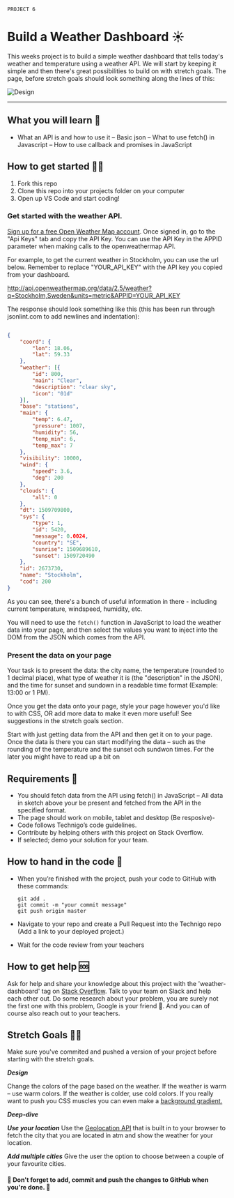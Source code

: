 `PROJECT 6`

# Build a Weather Dashboard :sunny:

This weeks project is to build a simple weather dashboard that tells today's weather and temperature using a weather API. We will start by keeping it simple and then there's great possibilities to build on with stretch goals. The page, before stretch goals should look something along the lines of this:

![Design](https://github.com/Technigo/assignment-weather/blob/master/weather_app.png)

---

## What you will learn 🧠

- What an API is and how to use it
– Basic json
– What to use fetch() in Javascript
– How to use callback and promises in JavaScript

## How to get started 💪🏼

1. Fork this repo
2. Clone this repo into your projects folder on your computer
3. Open up VS Code and start coding!

### Get started with the weather API.

[Sign up for a free Open Weather Map account](https://home.openweathermap.org/users/sign_up). Once signed in, go to the "Api Keys" tab and copy the API Key. You can use the API Key in the APPID parameter when making calls to the openweathermap API.

For example, to get the current weather in Stockholm, you can use the url below. Remember to replace "YOUR_API_KEY" with the API key you copied from your dashboard.

http://api.openweathermap.org/data/2.5/weather?q=Stockholm,Sweden&units=metric&APPID=YOUR_API_KEY

The response should look something like this (this has been run through jsonlint.com to add newlines and indentation):

```json

{
	"coord": {
		"lon": 18.06,
		"lat": 59.33
	},
	"weather": [{
		"id": 800,
		"main": "Clear",
		"description": "clear sky",
		"icon": "01d"
	}],
	"base": "stations",
	"main": {
		"temp": 6.47,
		"pressure": 1007,
		"humidity": 56,
		"temp_min": 6,
		"temp_max": 7
	},
	"visibility": 10000,
	"wind": {
		"speed": 3.6,
		"deg": 200
	},
	"clouds": {
		"all": 0
	},
	"dt": 1509709800,
	"sys": {
		"type": 1,
		"id": 5420,
		"message": 0.0024,
		"country": "SE",
		"sunrise": 1509689610,
		"sunset": 1509720490
	},
	"id": 2673730,
	"name": "Stockholm",
	"cod": 200
}
```

As you can see, there's a bunch of useful information in there - including current temperature, windspeed, humidity, etc.

You will need to use the `fetch()` function in JavaScript to load the weather data into your page, and then select the values you want to inject into the DOM from the JSON which comes from the API.

### Present the data on your page

Your task is to present the data: the city name, the temperature (rounded to 1 decimal place), what type of weather it is (the "description" in the JSON), and the time for sunset and sundown in a readable time format (Example: 13:00 or 1 PM). 

Once you get the data onto your page, style your page however you'd like to with CSS, OR add more data to make it even more useful! See suggestions in the stretch goals section.

Start with just getting data from the API and then get it on to your page. Once the data is there you can start modifying the data – such as the rounding of the temperature and the sunset och sundwon times. For the later you might have to read up a bit on 

## Requirements 🧪

- You should fetch data from the API using fetch() in JavaScript 
– All data in sketch above your be present and fetched from the API in the specified format. 
- The page should work on mobile, tablet and desktop (Be resposive)- 
- Code follows Technigo’s code guidelines.
- Contribute by helping others with this project on Stack Overflow.
- If selected; demo your solution for your team.

## How to hand in the code 🎯

- When you’re finished with the project, push your code to GitHub with these commands:

  ```
  git add .
  git commit -m "your commit message"
  git push origin master
  ```

- Navigate to your repo and create a Pull Request into the Technigo repo (Add a link to your deployed project.)
- Wait for the code review from your teachers

## How to get help 🆘

Ask for help and share your knowledge about this project with the 'weather-dashboard' tag on [Stack Overflow](https://stackoverflow.com/c/technigo/questions). Talk to your team on Slack and help each other out. Do some research about your problem, you are surely not the first one with this problem, Google is your friend 🙂. And you can of course also reach out to your teachers.

## Stretch Goals 🏃‍♂

Make sure you've commited and pushed a version of your project before starting with the stretch goals.

**_Design_**

Change the colors of the page based on the weather. If the weather is warm – use warm colors. If the weather is colder, use cold colors. If you really want to push you CSS muscles you can even make a [background gradient.](https://www.w3schools.com/css/css3_gradients.asp) 

**_Deep-dive_**

***Use your location***
Use the [Geolocation API](https://www.w3schools.com/html/html5_geolocation.asp) that is built in to your browser to fetch the city that you are located in atm and show the weather for your location. 

***Add multiple cities***
Give the user the option to choose between a couple of your favourite cities. 

#### 🚨 Don't forget to add, commit and push the changes to GitHub when you're done. 🏁
